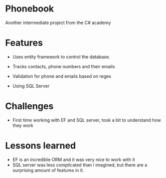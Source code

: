 # Phonebook

Another intermediate project from the C# academy

# Features

* Uses entity framework to control the database.

* Tracks contacts, phone numbers and their emails

* Validaiton for phone and emails based on regex

* Using SQL Server

# Challenges 

* First time working with EF and SQL server, took a bit to understand how they work

# Lessons learned

* EF is an incredible ORM and it was very nice to work with it
* SQL server was less complicated than i imagined, but there are a surprising amount of features in it.
